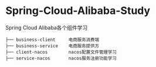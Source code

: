 # Spring-Cloud-Alibaba-Study
Spring Cloud Alibaba各个组件学习
```java_holder_method_tree
├── business-client     电商服务消费端
├── business-service    电商服务提供方
├── client-nacos        nacos配置文件管理学习
├── service-nacos       nacos服务注册功能学习
```